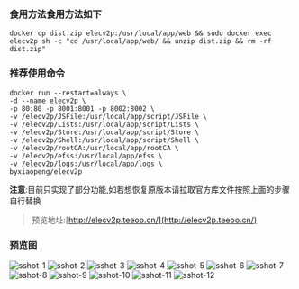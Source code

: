 ### 食用方法食用方法如下
```shell
docker cp dist.zip elecv2p:/usr/local/app/web && sudo docker exec elecv2p sh -c "cd /usr/local/app/web/ && unzip dist.zip && rm -rf dist.zip"
```
### 推荐使用命令
```shell
docker run --restart=always \
-d --name elecv2p \
-p 80:80 -p 8001:8001 -p 8002:8002 \
-v /elecv2p/JSFile:/usr/local/app/script/JSFile \
-v /elecv2p/Lists:/usr/local/app/script/Lists \
-v /elecv2p/Store:/usr/local/app/script/Store \
-v /elecv2p/Shell:/usr/local/app/script/Shell \
-v /elecv2p/rootCA:/usr/local/app/rootCA \
-v /elecv2p/efss:/usr/local/app/efss \
-v /elecv2p/logs:/usr/local/app/logs \
byxiaopeng/elecv2p
```

**注意**:目前只实现了部分功能,如若想恢复原版本请拉取官方库文件按照上面的步骤自行替换

> 预览地址:[http://elecv2p.teeoo.cn/](http://elecv2p.teeoo.cn/)

### 预览图

![sshot-1](https://user-images.githubusercontent.com/25023667/143406978-401ecbfa-58e6-4ba6-b229-bec8ee757fc5.png)
![sshot-2](https://user-images.githubusercontent.com/25023667/143406983-32a336ec-14dd-4ecd-b5ab-3832156a0d92.png)
![sshot-3](https://user-images.githubusercontent.com/25023667/143406987-a51791ac-619a-4544-8f69-cbf26b306532.png)
![sshot-4](https://user-images.githubusercontent.com/25023667/143406991-0fdbdf82-9279-4b39-a647-1c7e462e0fbb.png)
![sshot-5](https://user-images.githubusercontent.com/25023667/143406993-1677d38d-1dee-4803-8896-57f831a29502.png)
![sshot-6](https://user-images.githubusercontent.com/25023667/143406995-698e6665-caff-4046-aea2-ac791ca18ad3.png)
![sshot-7](https://user-images.githubusercontent.com/25023667/143407000-e57214af-d747-4b5d-b235-21496afee3c6.png)
![sshot-8](https://user-images.githubusercontent.com/25023667/143407005-6d4dab8b-6e2a-4c5b-a2a8-0893c06cfd88.png)
![sshot-9](https://user-images.githubusercontent.com/25023667/143407008-8ade5f20-3c92-4644-9c5c-01081b744da2.png)
![sshot-10](https://user-images.githubusercontent.com/25023667/143407010-e6a2b75c-f00d-4eda-8425-60cb8c200cfc.png)
![sshot-11](https://user-images.githubusercontent.com/25023667/143407013-80edfc3c-52ce-4672-8b6f-61c381211967.png)
![sshot-12](https://user-images.githubusercontent.com/25023667/143407018-58f0b3f3-1ce6-4750-b810-efa52601c4a1.png)
